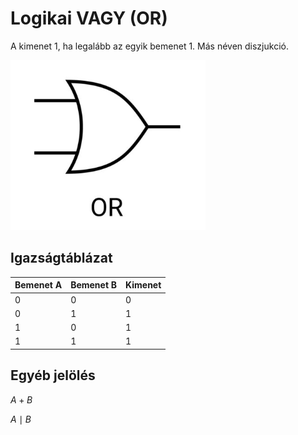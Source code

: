 # Logikai VAGY (OR)

A kimenet 1, ha legalább az egyik bemenet 1. Más néven diszjukció.

![alt text](./img/vagy.png)

## Igazságtáblázat
| Bemenet A | Bemenet B | Kimenet |
|-----------|-----------|---------|
|     0     |     0     |    0    |
|     0     |     1     |    1    |
|     1     |     0     |    1    |
|     1     |     1     |    1    |

## Egyéb jelölés

$A + B$

$A \mid B$